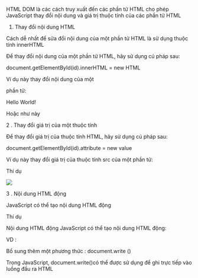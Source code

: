 HTML DOM là các cách truy xuất đến các phần tử HTML  cho phép JavaScript thay đổi nội dung và giá trị thuộc tính của các phần tử HTML

1. Thay đổi nội dung HTML

Cách dễ nhất để sửa đổi nội dung của một phần tử HTML là sử dụng thuộc tính innerHTML

Để thay đổi nội dung của một phần tử HTML, hãy sử dụng cú pháp sau:

document.getElementById(id).innerHTML = new HTML

Ví dụ này thay đổi nội dung của một <p>phần tử:

<p id="p1">Hello World!</p>

<script>
document.getElementById("p1").innerHTML = "New text!";
</script>

Hoặc như này

<script>
const element = document.getElementById("p1").innerHTML;
element.innerHTML = "New text";
</script>

2 . Thay đổi giá trị của một thuộc tính

Để thay đổi giá trị của thuộc tính HTML, hãy sử dụng cú pháp sau:

document.getElementById(id).attribute = new value

Ví dụ này thay đổi giá trị của thuộc tính src của một <img>phần tử:

Thí dụ
<!DOCTYPE html>
<html>
<body>

<img id="myImage" src="smiley.gif">

<script>
document.getElementById("myImage").src = "landscape.jpg";
</script>

</body>
</html>

3 . Nội dung HTML động

JavaScript có thể tạo nội dung HTML động

Thí dụ
<!DOCTYPE html>
<html>
<body>
Nội dung HTML động
JavaScript có thể tạo nội dung HTML động:

VD :
<p id="demo"></p>

<script>
document.getElementById("demo").innerHTML = "Date : " + Date();
</script>

Bổ sung thêm một phương thức : document.write ()

Trong JavaScript, document.write()có thể được sử dụng để ghi trực tiếp vào luồng đầu ra HTML